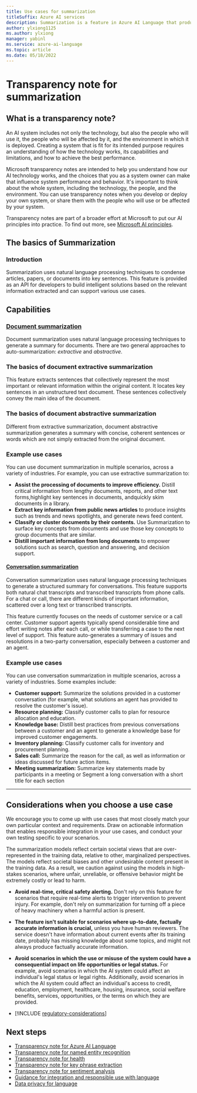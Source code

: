 ```yaml
---
title: Use cases for summarization
titleSuffix: Azure AI services
description: Summarization is a feature in Azure AI Language that produces a summary by extracting sentences from a document or text conversation. The feature condenses articles, papers, or documents to key sentences.
author: ylxiong1125
ms.author: ylxiong
manager: yabinl
ms.service: azure-ai-language
ms.topic: article
ms.date: 05/18/2022
---
```


# Transparency note for summarization


## What is a transparency note?

An AI system includes not only the technology, but also the people who will use it, the people who will be affected by it, and the environment in which it is deployed. Creating a system that is fit for its intended purpose requires an understanding of how the technology works, its capabilities and limitations, and how to achieve the best performance.

Microsoft transparency notes are intended to help you understand how our AI technology works, and the choices that you as a system owner can make that influence system performance and behavior. It's important to think about the whole system, including the technology, the people, and the environment. You can use transparency notes when you develop or deploy your own system, or share them with the people who will use or be affected by your system.

Transparency notes are part of a broader effort at Microsoft to put our AI principles into practice. To find out more, see [Microsoft AI principles](https://www.microsoft.com/ai/responsible-ai).

## The basics of Summarization

### Introduction
Summarization uses natural language processing techniques to condense articles, papers, or documents into key sentences. This feature is provided as an API for developers to build intelligent solutions based on the relevant information extracted and can support various use cases.


## Capabilities

### [Document summarization](#tab/document)

Document summarization uses natural language processing techniques to generate a summary for documents. There are two general approaches to auto-summarization: *extractive* and *abstractive*.

### The basics of document extractive summarization

This feature extracts sentences that collectively represent the most important or relevant information within the original content. It locates key sentences in an unstructured text document. These sentences collectively convey the main idea of the document.


### The basics of document abstractive summarization

Different from extractive summarization, document abstractive summarization generates a summary with concise, coherent sentences or words which are not simply extracted from the original document.

### Example use cases

You can use document summarization in multiple scenarios, across a variety of industries. For example, you can use extractive summarization to: 
* **Assist the processing of documents to improve efficiency.** Distill critical information from lengthy documents, reports, and other text forms,highlight key sentences in documents, andquickly skim documents in a library.
* **Extract key information from public news articles** to produce insights such as trends and news spotlights, and generate news feed content.
* **Classify or cluster documents by their contents.** Use Summarization to surface key concepts from documents and use those key concepts to group documents that are similar.
* **Distill important information from long documents** to empower solutions such as search, question and answering, and decision support.


#### [Conversation summarization](#tab/conversation)

Conversation summarization uses natural language processing techniques to generate a structured summary for conversations. This feature supports both natural chat transcripts and transcribed transcripts from phone calls. For a chat or call, there are different kinds of important information, scattered over a long text or transcribed transcripts.

This feature currently focuses on the needs of customer service or a call center. Customer support agents typically spend considerable time and effort writing notes after each call, or while transferring a case to the next level of support. This feature auto-generates a summary of issues and resolutions in a two-party conversation, especially between a customer and an agent.

### Example use cases

You can use conversation summarization in multiple scenarios, across a variety of industries. Some examples include:
* **Customer support:** Summarize the solutions  provided in a customer conversation (for example, what solutions an agent has provided to resolve the customer's issue). 
* **Resource planning:** Classify customer calls to plan for resource allocation and education.
* **Knowledge base:** Distill best practices from previous conversations between a customer and an agent to generate a knowledge base for improved customer engagements.
* **Inventory planning:** Classify customer calls for inventory and procurement planning.
* **Sales call:** Summarize the reason for the call, as well as information or ideas discussed for future action items.
* **Meeting summarization:** Summarize key statements made by participants in a meeting or Segment a long conversation with a short title for each section


---

## Considerations when you choose a use case

We encourage you to come up with use cases that most closely match your own particular context and requirements. Draw on actionable information that enables responsible integration in your use cases, and conduct your own testing specific to your scenarios.

The summarization models reflect certain societal views that are over-represented in the training data, relative to other, marginalized perspectives. The models reflect societal biases and other undesirable content present in the training data. As a result, we caution against using the models in high-stakes scenarios, where unfair, unreliable, or offensive behavior might be extremely costly or lead to harm.

* **Avoid real-time, critical safety alerting.** Don't rely on this feature for scenarios that require real-time alerts to trigger intervention to prevent injury. For example, don't rely on summarization for turning off a piece of heavy machinery when a harmful action is present.

* **The feature isn't suitable for scenarios where up-to-date, factually accurate information is crucial,** unless you have human reviewers. The service doesn't have information about current events after its training date, probably has missing knowledge about some topics, and might not always produce factually accurate information.

* **Avoid scenarios in which the use or misuse of the system could have a consequential impact on life opportunities or legal status.** For example, avoid scenarios in which the AI system could affect an individual's legal status or legal rights. Additionally, avoid scenarios in which the AI system could affect an individual's access to credit, education, employment, healthcare, housing, insurance, social welfare benefits, services, opportunities, or the terms on which they are provided.

* [!INCLUDE [regulatory-considerations](../includes/regulatory-considerations.md)]


## Next steps

* [Transparency note for Azure AI Language](/legal/cognitive-services/language-service/transparency-note?context=/azure/ai-services/language-service/context/context)
* [Transparency note for named entity recognition](/legal/cognitive-services/language-service/transparency-note-named-entity-recognition?context=/azure/ai-services/language-service/context/context)
* [Transparency note for health](/legal/cognitive-services/language-service/transparency-note-health?context=/azure/ai-services/language-service/context/contextt)
* [Transparency note for key phrase extraction](/legal/cognitive-services/language-service/transparency-note-key-phrase-extraction?context=/azure/ai-services/language-service/context/context)
* [Transparency note for sentiment analysis](/legal/cognitive-services/language-service/transparency-note-sentiment-analysis?context=/azure/ai-services/language-service/context/context)
* [Guidance for integration and responsible use with language](/legal/cognitive-services/language-service/guidance-integration-responsible-use?context=/azure/ai-services/language-service/context/context)
* [Data privacy for language](/legal/cognitive-services/language-service/data-privacy?context=/azure/ai-services/language-service/context/context)


